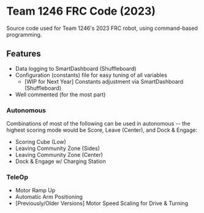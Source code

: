 # Team 1246 FRC Code (2023)
Source code used for Team 1246's 2023 FRC robot, using command-based programming.

## Features
- Data logging to SmartDashboard (Shuffleboard)
- Configuration (constants) file for easy tuning of all variables
    - [WIP for Next Year] Constants adjustment via SmartDashboard (Shuffleboard)
- Well commented (for the most part)

### Autonomous
Combinations of most of the following can be used in autonomous -- the highest scoring mode would be Score, Leave (Center), and Dock & Engage:
- Scoring Cube (Low)
- Leaving Community Zone (Sides)
- Leaving Community Zone (Center)
- Dock & Engage w/ Charging Station

### TeleOp
- Motor Ramp Up
- Automatic Arm Positioning
- \[Previously/Older Versions\] Motor Speed Scaling for Drive & Turning
